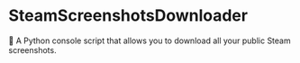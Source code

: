 # SteamScreenshotsDownloader
📸 A Python console script that allows you to download all your public Steam screenshots.
